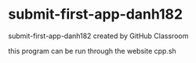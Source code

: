 # submit-first-app-danh182
submit-first-app-danh182 created by GitHub Classroom

this program can be run through the website cpp.sh
